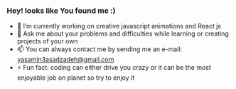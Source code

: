 ###  Hey! looks like You found me :)

- 🔭 I’m currently working on creative javascript animations and React js
- 💬 Ask me about your problems and difficulties while learning or creating projects of your own
- 📫 You can always contact me by sending me an e-mail: yasamin3asadzadeh@gmail.com
- ⚡ Fun fact: coding can either drive you crazy or it can be the most enjoyable job on planet so try to enjoy it


